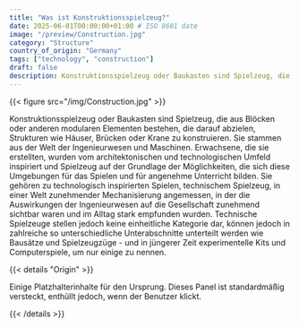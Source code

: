 ```yaml
---
title: "Was ist Konstruktionsspielzeug?"
date: 2025-06-01T00:00:00+01:00 # ISO 8601 date
image: "/preview/Construction.jpg"
category: "Structure"
country_of_origin: "Germany"
tags: ["technology", "construction"]
draft: false
description: Konstruktionsspielzeug oder Baukasten sind Spielzeug, die...
---
```




{{< figure src="/img/Construction.jpg" >}}

Konstruktionsspielzeug oder Baukasten sind Spielzeug, die aus Blöcken oder anderen modularen Elementen bestehen, die darauf abzielen, Strukturen wie Häuser, Brücken oder Krane zu konstruieren. Sie stammen aus der Welt der Ingenieurwesen und Maschinen. Erwachsene, die sie erstellten, wurden vom architektonischen und technologischen Umfeld inspiriert und Spielzeug auf der Grundlage der Möglichkeiten, die sich diese Umgebungen für das Spielen und für angenehme Unterricht bilden. Sie gehören zu technologisch inspirierten Spielen, technischem Spielzeug, in einer Welt zunehmender Mechanisierung angemessen, in der die Auswirkungen der Ingenieurwesen auf die Gesellschaft zunehmend sichtbar waren und im Alltag stark empfunden wurden. Technische Spielzeuge stellen jedoch keine einheitliche Kategorie dar, können jedoch in zahlreiche so unterschiedliche Unterabschnitte unterteilt werden wie Bausätze und Spielzeugzüge - und in jüngerer Zeit experimentelle Kits und Computerspiele, um nur einige zu nennen.

{{< details "Origin" >}}

Einige Platzhalterinhalte für den Ursprung. Dieses Panel ist standardmäßig versteckt, enthüllt jedoch, wenn der Benutzer klickt.

{{< /details >}}

